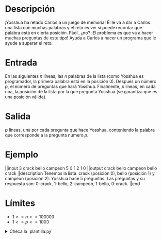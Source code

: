 # Descripción

¡Yosshua ha retado Carlos a un juego de memoria! Él le va a dar a Carlos una lista con muchas palabras y el reto es ver si puede recordar qué palabra está en cierta posición. Fácil, ¿no? ¡El problema es que va a hacer muchas preguntas de este tipo! Ayuda a Carlos a hacer un programa que le ayude a superar el reto. 

# Entrada

En las siguientes $n$ líneas, las $n$ palabras de la lista (como Yosshua es programador, la primera palabra está en la posición 0). Después un número $p$, el número de preguntas que hará Yosshua. Finalmente, $p$ líneas, en cada una, la posición de la lista por la que pregunta Yosshua (se garantiza que es una posición válida).

# Salida
$p$ líneas, una por cada pregunta que hace Yosshua, conteniendo la palabra que corresponde a la pregunta
número $p$. 

# Ejemplo

||input
3
crack
bello
campeon
5
0
1
2
1
0
||output
crack
bello
campeon
bello
crack
||description
Tenemos la lista: crack (posición 0), bello (posición 1) y campeon (posición 2). Yosshua hace 5 preguntas. Las preguntas y su respuesta son: 0-crack, 1-bello, 2-campeon, 1-bello, 0-crack. 
||end

# Límites

* $1<= n <= 100000$
* $1 <= p <= 1000$ 

<details><summary>Checa la `plantilla.py`</summary>

{{plantilla.py}}

</details>
